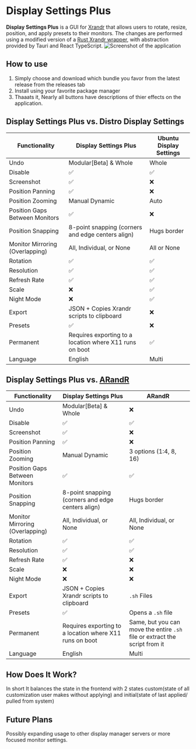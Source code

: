 # Display Settings Plus

**Display Settings Plus** is a GUI for [Xrandr](https://www.x.org/archive/X11R7.6/doc/man/man3/Xrandr.3.xhtml) that allows users to rotate, resize, position, and apply presets to their monitors. The changes are performed using a modified version of a [Rust Xrandr wrapper](https://github.com/dzfranklin/xrandr-rs), with abstraction provided by Tauri and React TypeScript.
![Screenshot of the application](https://github.com/user-attachments/assets/d68ccadd-d986-40d5-ae53-46058bd0c9a7)
## How to use
1. Simply choose and download which bundle you favor from the latest release from the releases tab
2. Install using your favorite package manager
3. Thaaats it, Nearly all buttons have descriptions of thier effects on the application.

## Display Settings Plus vs. Distro Display Settings

| Functionality | Display Settings Plus | Ubuntu Display Settings |
|--------------|----------------------|-----------------------|
| Undo | Modular[Beta] & Whole | Whole |
| Disable | :white_check_mark: | :white_check_mark: |
| Screenshot | :white_check_mark: | :x: |
| Position Panning | :white_check_mark: | :x: |
| Position Zooming | Manual Dynamic | Auto |
| Position Gaps Between Monitors | :white_check_mark: | :x: |
| Position Snapping | 8-point snapping (corners and edge centers align) | Hugs border |
| Monitor Mirroring (Overlapping) | All, Individual, or None | All or None |
| Rotation | :white_check_mark: | :white_check_mark: |
| Resolution | :white_check_mark: | :white_check_mark: |
| Refresh Rate | :white_check_mark: | :white_check_mark: |
| Scale | :x: | :white_check_mark: |
| Night Mode | :x: | :white_check_mark: |
| Export | JSON + Copies Xrandr scripts to clipboard | :x: |
| Presets | :white_check_mark: | :x: |
| Permanent | Requires exporting to a location where X11 runs on boot | :white_check_mark: |
| Language | English | Multi |

## Display Settings Plus vs. [ARandR](https://github.com/haad/arandr)

| Functionality | Display Settings Plus | ARandR |
|--------------|----------------------|--------|
| Undo | Modular[Beta] & Whole | :x: |
| Disable | :white_check_mark: | :white_check_mark: |
| Screenshot | :white_check_mark: | :x: |
| Position Panning | :white_check_mark: | :x: |
| Position Zooming | Manual Dynamic | 3 options (1:4, 8, 16) |
| Position Gaps Between Monitors | :white_check_mark: | :white_check_mark: |
| Position Snapping | 8-point snapping (corners and edge centers align) | Hugs border |
| Monitor Mirroring (Overlapping) | All, Individual, or None | All, Individual, or None |
| Rotation | :white_check_mark: | :white_check_mark: |
| Resolution | :white_check_mark: | :white_check_mark: |
| Refresh Rate | :white_check_mark: | :x: |
| Scale | :x: | :x: |
| Night Mode | :x: | :x: |
| Export | JSON + Copies Xrandr scripts to clipboard | `.sh` Files |
| Presets | :white_check_mark: | Opens a `.sh` file |
| Permanent | Requires exporting to a location where X11 runs on boot | Same, but you can move the entire `.sh` file or extract the script from it |
| Language | English | Multi |

## How Does It Work?
In short It balances the state in the frontend with 2 states custom(state of all customization user makes without applying) and initial(state of last applied/ pulled from system)
## Future Plans
Possibly expanding usage to other display manager servers or more focused monitor settings.
